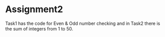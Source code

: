 # Assignment2
Task1 has the code for Even &amp; Odd number checking and in Task2 there is the sum of integers from 1 to 50.
